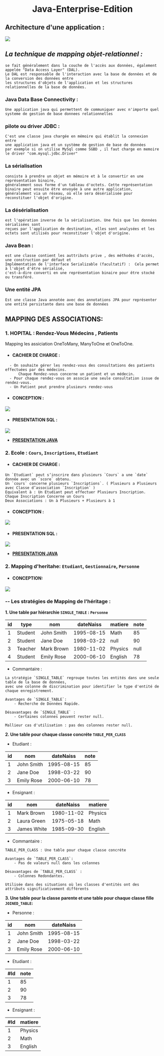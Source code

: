 # <p align="center"> Java-Enterprise-Edition </p>

## Architecture d'une application :

<img src="https://github.com/Mo-bar/Java-Enterprise-Edition/assets/98557431/ea1aee5c-3edc-4628-bdb1-d8096468e27b">

## _La technique de mapping objet-relationnel :_

```
se fait généralement dans la couche de l'accès aux données, également appelée "Data Access Layer" (DAL). 
Le DAL est responsable de l'interaction avec la base de données et de la conversion des données entre 
les structures d'objets de l'application et les structures relationnelles de la base de données.
```

### Java Data Base Connectivity :

```
Une application java qui permettent de communiquer avec n'importe quel systeme de gestion de base donnees relationnelles
```

### pilote ou driver JDBC :

```
C'est une classe java chargée en mémoire qui établit la connexion entre
une application java et un système de gestion de base de données
par exemple si on utilise MySql comme SGBD , il faut charge en memoire le driver "com.mysql.jdbc.Driver"
```

### La sérialisation

```
consiste à prendre un objet en mémoire et à le convertir en une représentation binaire,
généralement sous forme d'un tableau d'octets. Cette représentation binaire peut ensuite être envoyée à une autre application,
généralement via un réseau, où elle sera désérialisée pour reconstituer l'objet d'origine.
```

### La désérialisation

```
est l'opération inverse de la sérialisation. Une fois que les données sérialisées sont
reçues par l'application de destination, elles sont analysées et les octets sont utilisés pour reconstituer l'objet d'origine.
```

### Java Bean :

```
est une classe contient les auttributs prive , des méthodes d'accès, une construction par défaut et
Implémentation de l'interface Serializable (facultatif) :  Cela permet à l'objet d'être sérialisé,
c'est-à-dire converti en une représentation binaire pour être stocké ou transféré.
```

### Une entité JPA

```
Est une classe Java annotée avec des annotations JPA pour représenter une entité persistante dans une base de données
```

## MAPPING DES ASSOCIATIONS:

### 1. HOPITAL : Rendez-Vous Médecins , Patients

Mapping les assiciation OneToMany, ManyToOne et OneToOne.

- #### CACHIER DE CHARGE :

```
  - On souhaite gérer les rendez-vous des consultations des patients effectuées par des médecins.
      Chaque Rendez-vous concerne un patient et un médecin.
  - Pour chaque rendez-vous on associe une seule consultation issue de rendez-vous.
  - Un Patient peut prendre plusieurs rendez-vous
```

- #### CONCEPTION :

<img src="https://github.com/Mo-bar/Java-Enterprise-Edition/assets/98557431/391d7e95-942b-48e9-854f-66df4bfa5dee">

- #### PRESENTATION SQL :

<img src="https://github.com/Mo-bar/Java-Enterprise-Edition/assets/98557431/2428039c-3e60-4295-bc1e-8b4a03223dd2" >

- [**PRESENTATION JAVA** ](https://github.com/Mo-bar/Java-Enterprise-Edition/tree/main/Hopital)

### 2. Ecole : `Cours`, `Inscriptions`, `Etudiant`

- #### CACHIER DE CHARGE :

```
Un `Etudiant` peut s‘inscrire dans plusieurs `Cours` a une `date` donnée avec un `score` obtenu.
Un `cours` concerne plusieurs `Inscriptions`. ( Plusieurs a Plusieurs avec Classe d’association `Inscription` )
Equivalent à : Un Etudiant peut effectuer Plusieurs Inscription. Chaque Inscription Concerne un Cours
Deux Associations : Un à Plusieurs + Plusieurs à 1
```

- #### CONCEPTION :

<img src="https://github.com/Mo-bar/Java-Enterprise-Edition/assets/98557431/160de169-d47b-412c-a99f-8ea5a29438aa">

- #### PRESENTATION SQL :

<img src="https://github.com/Mo-bar/Java-Enterprise-Edition/assets/98557431/d4046108-67d5-4a48-b5b7-4257e4a64543" >

- [**PRESENTATION JAVA** ](https://github.com/Mo-bar/Java-Enterprise-Edition/tree/main/Ecole)

### 2. Mapping d'heritahe: `Etudiant`, `Gestionnaire`, `Personne`

-   #### CONCEPTION:
<img src="https://github.com/Mo-bar/Java-Enterprise-Edition/assets/98557431/ac3e5f9b-0c81-49cd-aea9-ac2fd087676a">

 ### -- Les stratégies de Mapping de I'héritage :
 **1. Une table par hiérarchie `SINGLE_TABLE` : `Personne`**
	
| id | type   | nom        | dateNaiss  | matiere   | note |
|----|--------|------------|------------|-----------|------|
| 1  | Student| John Smith | 1995-08-15 | Math      | 85   |
| 2  | Student| Jane Doe   | 1998-03-22 | null      | 90   |
| 3  | Teacher| Mark Brown | 1980-11-02 | Physics   | null |
| 4  | Student| Emily Rose | 2000-06-10 | English   | 78   |

- Commantaire : 
```
La stratégie `SINGLE_TABLE` regroupe toutes les entités dans une seule table de la base de données, 
avec une colonne de discrimination pour identifier le type d'entité de chaque enregistrement.

Avantages de `SINGLE_TABLE`:
	- Recherche de Données Rapide.

Désavantages de `SINGLE_TABLE` : 
	- Certaines colonnes peuvent rester null.

Mallieur cas d'utilisation : pas des colonnes rester null.
```
	
**2. Une table pour chaque classe concréte `TABLE_PER_CLASS`**
- Etudiant : 

| id | nom         | dateNaiss  | note |
|----|-------------|------------|------|
| 1  | John Smith  | 1995-08-15 | 85   |
| 2  | Jane Doe    | 1998-03-22 | 90   |
| 3  | Emily Rose  | 2000-06-10 | 78   |
- Ensignant : 


| id | nom         | dateNaiss  | matiere   |
|----|-------------|------------|-----------|
| 1  | Mark Brown  | 1980-11-02 | Physics   |
| 2  | Laura Green | 1975-05-18 | Math      |
| 3  | James White | 1985-09-30 | English   |

  - Commantaire : 
```
TABLE_PER_CLASS : Une table pour chaque classe concréte

Avantages de `TABLE_PER_CLASS`:
	- Pas de valeurs null dans les colonnes

Désavantages de `TABLE_PER_CLASS` : 
	- Colonnes Redondantes.

Utilisée dans des situations où les classes d'entités ont des attributs significativement différents
```
  
  
**3. Une table pour la classe parente et une table pour chaque classe fille `JOINED_TABLE`:**

- Personne : 

| id | nom         | dateNaiss  |
|----|-------------|------------|
| 1  | John Smith  | 1995-08-15 |
| 2  | Jane Doe    | 1998-03-22 |
| 3  | Emily Rose  | 2000-06-10 |


- Etudiant : 

| #Id | note |
|-----|------|
| 1   | 85   |
| 2   | 90   |
| 3   | 78   |
- Ensignant : 

| #Id | matiere   |
|-----|-----------|
| 1   | Physics   |
| 2   | Math      |
| 3   | English   |

<!--stackedit_data:
eyJoaXN0b3J5IjpbMTE5OTUyNTgzOSwzMjU3NTcwNjUsMjY5Mz
YyNzczLC0xMDU0MzM4OTQ2LDMyMjgwNjk0MywxOTU4Mzc0Mjkz
LDM0MDg3MzU0OSwtMTI1MzgxMDE5NCwxOTY2NTQwMjI5LDE3MT
AzNzk2ODAsLTMzMDkzNzUxOCw1NjYzNzY0NjUsLTE3NzQ2NTYw
NTMsMTQ3NTMxODgyNSw0NDk4NzIyOTQsLTMwODYwNDkxOCwtMT
EwMzg4OTQzNSwxODE3MDAyOTM2LDM2NTMyMjAwNl19
-->